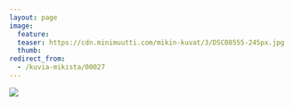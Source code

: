 ```yaml
---
layout: page
image:
  feature:
  teaser: https://cdn.minimuutti.com/mikin-kuvat/3/DSC08555-245px.jpg
  thumb:
redirect_from:
  - /kuvia-mikista/00027
---
```


![](https://cdn.minimuutti.com/mikin-kuvat/3/DSC08555-800px.jpg)
